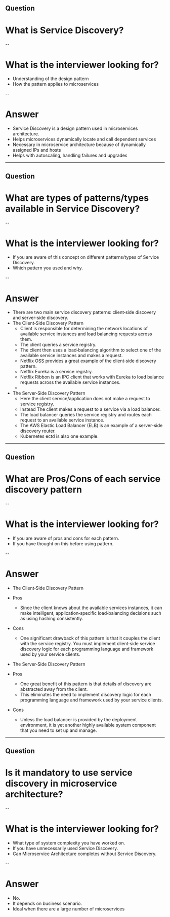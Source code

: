## Question
# What is Service Discovery?

--

# What is the interviewer looking for?
- Understanding of the design pattern
- How the pattern applies to microservices

--

# Answer
- Service Discovery is a design pattern used in microservices architecture.
- Helps microservices dynamically locate and call dependent services
- Necessary in microservice architecture because of dynamically assigned IPs and hosts
- Helps with autoscaling, handling failures and upgrades


---

## Question
# What are types of patterns/types available in Service Discovery?

--

# What is the interviewer looking for?
- If you are aware of this concept on different patterns/types of Service Discovery.
- Which pattern you used and why.

--

# Answer
- There are two main service discovery patterns: client‑side discovery and server‑side discovery.
- The Client‑Side Discovery Pattern
    - Client is responsible for determining the network locations of available service instances and load balancing requests across them.
    - The client queries a service registry.
    - The client then uses a load‑balancing algorithm to select one of the available service instances and makes a request.
    - Netflix OSS provides a great example of the client‑side discovery pattern.
    - Netflix Eureka is a service registry.
    - Netflix Ribbon is an IPC client that works with Eureka to load balance requests across the available service instances.
    -
 - The Server‑Side Discovery Pattern 
   -  Here the client service/application does not make a request to service registry.
   -  Instead The client makes a request to a service via a load balancer.
   -  The load balancer queries the service registry and routes each request to an available service instance.
   -  The AWS Elastic Load Balancer (ELB) is an example of a server-side discovery router.
   -  Kubernetes ectd is also one example.
   
---


## Question
# What are Pros/Cons of each service discovery pattern

--

# What is the interviewer looking for?
- If you are aware of pros and cons for each pattern. 
- If you have thought on this before using pattern.

--

# Answer
- The Client‑Side Discovery Pattern
- Pros
   - Since the client knows about the available services instances, it can make intelligent, application‑specific load‑balancing decisions such as using hashing consistently.
- Cons
   - One significant drawback of this pattern is that it couples the client with the service registry. You must implement client‑side service discovery logic for each              programming language and framework used by your service clients. 

- The Server‑Side Discovery Pattern 
- Pros
   - One great benefit of this pattern is that details of discovery are abstracted away from the client.
   - This eliminates the need to implement discovery logic for each programming language and framework used by your service clients.
- Cons
    - Unless the load balancer is provided by the deployment environment, it is yet another highly available system component that you need to set up and manage. 


---


## Question
# Is it mandatory to use service discovery in microservice architecture?

--

# What is the interviewer looking for?
- What type of system complexity you have worked on.
- If you have unnecessarily used Service Discovery.
- Can Microservice Architecture completes without Service Discovery.

--

# Answer

- No.
- It depends on business scenario.
- Ideal when there are a large number of microservices
